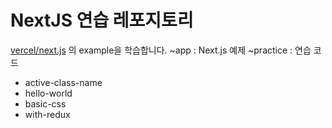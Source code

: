 # NextJS 연습 레포지토리

[vercel/next.js](https://github.com/vercel/next.js/tree/canary/examples) 의 example을 학습합니다.
~app : Next.js 예제
~practice : 연습 코드

- active-class-name
- hello-world
- basic-css
- with-redux
